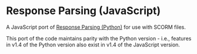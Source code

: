 # Response Parsing (JavaScript)

A JavaScript port of [Response Parsing (Python)](https://github.com/BM345/ResponseParsingPython) for use with SCORM files.

This port of the code maintains parity with the Python version - i.e., features in v1.4 of the Python version also exist in v1.4 of the JavaScript version.